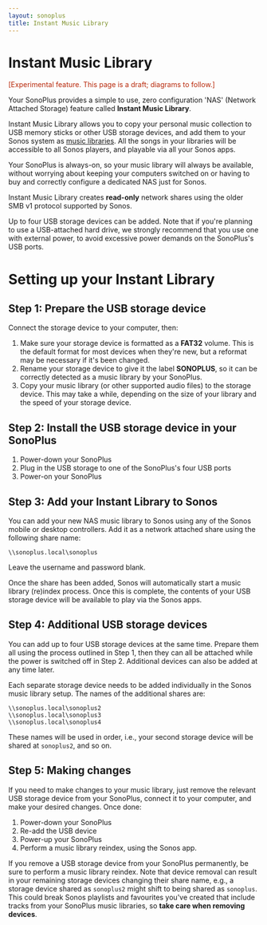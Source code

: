 ```yaml
---
layout: sonoplus
title: Instant Music Library
---
```


# Instant Music Library

<p style="color:#B8290B">[Experimental feature. This page is a draft; diagrams to follow.]</p>

Your SonoPlus provides a simple to use, zero configuration 'NAS' (Network Attached Storage) feature called **Instant Music Library**.

Instant Music Library allows you to copy your personal music collection to USB memory sticks or other USB storage devices, and add them to your Sonos system as [music libraries](https://support.sonos.com/s/article/257). All the songs in your libraries will be accessible to all Sonos players, and playable via all your Sonos apps.

Your SonoPlus is always-on, so your music library will always be available, without worrying about keeping your computers switched on or having to buy and correctly configure a dedicated NAS just for Sonos.

Instant Music Library creates **read-only** network shares using the older SMB v1 protocol supported by Sonos. 

Up to four USB storage devices can be added. Note that if you're planning to use a USB-attached hard drive, we strongly recommend that you use one with external power, to avoid excessive power demands on the SonoPlus's USB ports.

# Setting up your Instant Library

## Step 1: Prepare the USB storage device

Connect the storage device to your computer, then:

1. Make sure your storage device is formatted as a **FAT32** volume. This is the default format for most devices when they're new, but a reformat may be necessary if it's been changed.
1. Rename your storage device to give it the label **SONOPLUS**, so it can be correctly detected as a music library by your SonoPlus.
1. Copy your music library (or other supported audio files) to the storage device. This may take a while, depending on the size of your library and the speed of your storage device.

## Step 2: Install the USB storage device in your SonoPlus

1. Power-down your SonoPlus
1. Plug in the USB storage to one of the SonoPlus's four USB ports
1. Power-on your SonoPlus

## Step 3: Add your Instant Library to Sonos

You can add your new NAS music library to Sonos using any of the Sonos mobile or desktop controllers. Add it as a network attached share using the following share name:

`\\sonoplus.local\sonoplus`

Leave the username and password blank.

Once the share has been added, Sonos will automatically start a music library (re)index process. Once this is complete, the contents of your USB storage device will be available to play via the Sonos apps.

## Step 4: Additional USB storage devices

You can add up to four USB storage devices at the same time. Prepare them all using the process outlined in Step 1, then they can all be attached while the power is switched off in Step 2. Additional devices can also be added at any time later.

Each separate storage device needs to be added individually in the Sonos music library setup. The names of the additional shares are:

```
\\sonoplus.local\sonoplus2
\\sonoplus.local\sonoplus3
\\sonoplus.local\sonoplus4
```

These names will be used in order, i.e., your second storage device will be shared at `sonoplus2`, and so on.

## Step 5: Making changes

If you need to make changes to your music library, just remove the relevant USB storage device from your SonoPlus, connect it to your computer, and make your desired changes. Once done:

1. Power-down your SonoPlus
1. Re-add the USB device
1. Power-up your SonoPlus
1. Perform a music library reindex, using the Sonos app.

If you remove a USB storage device from your SonoPlus permanently, be sure to perform a music library reindex. Note that device removal can result in your remaining storage devices changing their share name, e.g., a storage device shared as `sonoplus2` might shift to being shared as `sonoplus`. This could break Sonos playlists and favourites you've created that include tracks from your SonoPlus music libraries, so **take care when removing devices**.